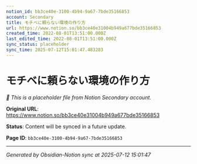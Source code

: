 ```yaml
---
notion_id: bb3ce40e-3100-4b94-9a67-7bde35166853
account: Secondary
title: モチベに頼らない環境の作り方
url: https://www.notion.so/bb3ce40e31004b949a677bde35166853
created_time: 2022-08-01T13:51:00.000Z
last_edited_time: 2022-08-01T13:51:00.000Z
sync_status: placeholder
sync_time: 2025-07-12T15:01:47.483283
---
```


# モチベに頼らない環境の作り方

*🔄 This is a placeholder file from Notion Secondary account.*

**Original URL**: https://www.notion.so/bb3ce40e31004b949a677bde35166853

**Status**: Content will be synced in a future update.

**Page ID**: `bb3ce40e-3100-4b94-9a67-7bde35166853`

---

*Generated by Obsidian-Notion sync at 2025-07-12 15:01:47*
